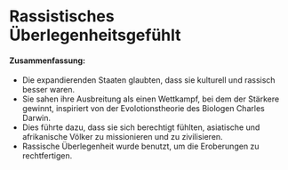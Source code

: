 # Rassistisches Überlegenheitsgefühlt 

#### Zusammenfassung:

- Die expandierenden Staaten glaubten, dass sie kulturell und rassisch besser waren.
- Sie sahen ihre Ausbreitung als einen Wettkampf, bei dem der Stärkere gewinnt, inspiriert von der Evolotionstheorie des Biologen Charles Darwin.
- Dies führte dazu, dass sie sich berechtigt fühlten, asiatische und afrikanische Völker zu missionieren und zu zivilisieren.
- Rassische Überlegenheit wurde benutzt, um die Eroberungen zu rechtfertigen.